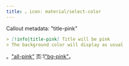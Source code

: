 ```yaml
---
title: 。icon: material/select-color
---
```


Callout metadata: "title-pink"

```md
> [!info|title-pink] Title will be pink
> The background color will display as usual
```

。["all-pink"](../combined-styling/page-6.md)
页:1["bg-pink"](../bg-styling/page-6.md)。

